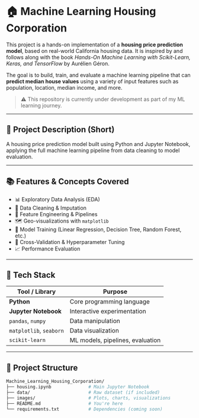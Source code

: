 # 🏠 Machine Learning Housing Corporation

This project is a hands-on implementation of a **housing price prediction model**, based on real-world California housing data. It is inspired by and follows along with the book _Hands-On Machine Learning with Scikit-Learn, Keras, and TensorFlow_ by Aurélien Géron.

The goal is to build, train, and evaluate a machine learning pipeline that can **predict median house values** using a variety of input features such as population, location, median income, and more.

> ⚠️ This repository is currently under development as part of my ML learning journey.

---

## 📌 Project Description (Short)

A housing price prediction model built using Python and Jupyter Notebook, applying the full machine learning pipeline from data cleaning to model evaluation.

---

## 📚 Features & Concepts Covered

- 📊 Exploratory Data Analysis (EDA)
- 🧹 Data Cleaning & Imputation
- 🧱 Feature Engineering & Pipelines
- 🗺️ Geo-visualizations with `matplotlib`
- 🧠 Model Training (Linear Regression, Decision Tree, Random Forest, etc.)
- 🧪 Cross-Validation & Hyperparameter Tuning
- 📈 Performance Evaluation

---

## 🧰 Tech Stack

| Tool / Library     | Purpose                                |
|--------------------|----------------------------------------|
| **Python**         | Core programming language              |
| **Jupyter Notebook** | Interactive experimentation         |
| `pandas`, `numpy`  | Data manipulation                     |
| `matplotlib`, `seaborn` | Data visualization             |
| `scikit-learn`     | ML models, pipelines, evaluation       |

---

## 📂 Project Structure

```bash
Machine_Learning_Housing_Corporation/
├── housing.ipynb              # Main Jupyter Notebook
├── data/                      # Raw dataset (if included)
├── images/                    # Plots, charts, visualizations
├── README.md                  # You're here
└── requirements.txt           # Dependencies (coming soon)

